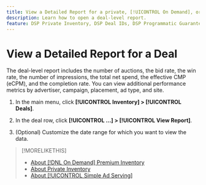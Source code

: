 ```yaml
---
title: View a Detailed Report for a private, [!UICONTROL On Demand], or [!UICONTROL Simple Ad Serving] Deal
description: Learn how to open a deal-level report.
feature: DSP Private Inventory, DSP Deal IDs, DSP Programmatic Guaranteed Deals, DSP On Demand Inventory, DSP Simple Ad Serving
---
```

# View a Detailed Report for a Deal

The deal-level report includes the number of auctions, the bid rate, the win rate, the number of impressions, the total net spend, the effective CMP (eCPM), and the completion rate. You can view additional performance metrics by advertiser, campaign, placement, ad type, and site.

1. In the main menu, click **[!UICONTROL Inventory] > [!UICONTROL Deals]**.

1. In the deal row, click **[!UICONTROL ...] > [!UICONTROL View Report]**.

1. (Optional) Customize the date range for which you want to view the data.
 
>[!MORELIKETHIS]
>
>* [About [!DNL On Demand] Premium Inventory](on-demand-inventory-about.md)
>* [About Private Inventory](private-inventory-about.md)
>* [About [!UICONTROL Simple Ad Serving]](simple-deal-about.md)
